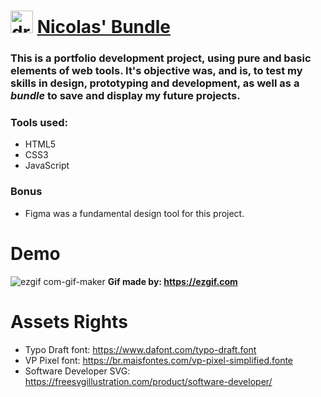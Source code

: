 # <img src="https://user-images.githubusercontent.com/50882245/187263648-3eb6cf8a-1a2e-4278-b041-0861ff331dd4.png" alt="drawing" width="36"/> <a href="https://nicolaslohan.github.io/nicolasbundle/" > Nicolas' Bundle </a>

### This is a portfolio development project, using pure and basic elements of web tools. It's objective was, and is, to test my skills in design, prototyping and development, as well as a _bundle_ to save and display my future projects.

### Tools used:

- HTML5
- CSS3
- JavaScript

### **Bonus**

- Figma was a fundamental design tool for this project.

# Demo

![ezgif com-gif-maker](https://user-images.githubusercontent.com/50882245/187263533-eb2441f2-7fbc-4b2d-b3c6-a0d4d612fd2d.gif)
**Gif made by: https://ezgif.com**

# Assets Rights

- Typo Draft font: https://www.dafont.com/typo-draft.font
- VP Pixel font: https://br.maisfontes.com/vp-pixel-simplified.fonte
- Software Developer SVG: https://freesvgillustration.com/product/software-developer/
